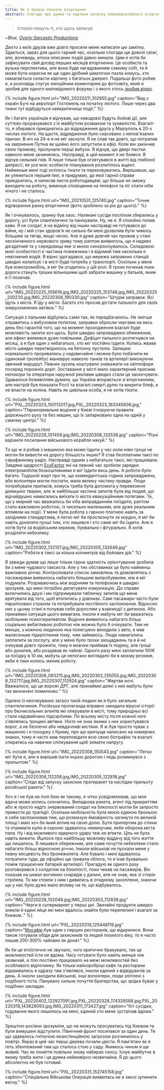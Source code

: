 ```yaml
---
title: Як я провів початок вторгнення
abstract: Спогади про думки та картини початку повномасштабного вторгнення Росії в Україну в 2022-му році з Києва та околиць.
---
```


> Історію пишуть ті, хто щось записує

~*Blue, [Overly Sarcastic Productions](https://www.youtube.com/@OverlySarcasticProductions)*

Дехто з моїх друзів вже довго просили мене написати цю замітку. Здається, зараз для цього гарний час, оскільки спогади ще доволі свіжі, але, вочевидь, епоха описаних подій давно минула. Цим я хотів би зафіксувати свій досвід перших місяців вторгнення. Це особиста та вузька перспектива, але вона буде нагадуванням самому собі, та й може бути корисна як ще один дрібний шматочок пазла комусь, хто намагається скласти картину з багатьох джерел. Подальші фото робив я, а розповідь слугує емоційним коментарем до фотозвіту, який я зробив для одного маловідомого форуму і з якого хтось [зробив відео](https://www.youtube.com/watch?v=A6wNiHsc720). 

{% include figure.html url="IMG_20220211_102955.jpg" caption="Вид з окраїн Бучі на аеропорт Гостомель на початку лютого. Лише через два тижні тут відбудуться найкритичніші події." %}

Як і багато українців я відчував, що невздовзі будуть бойові дії, але суттєво прорахувався з їх майбутнім розмахом та зухвалістю. Взагалі-то, я збирався приєднатись до відрядження друга у Маріуполь в 20-х числах лютого. На щастя, відрядження було скасовано з непов'язаних причин. В ніч на 24-е я не міг заснути. Я не спав так довго, що потрапив на звернення Путіна як щойно його запустили в ефір. Коли він закінчив свою промову, пролунали перші вибухи. Я відчув, що двері пастки навколо мене зачинились. Насправді, в цей момент я не боявся. Я відчув сильний гнів. Я лише тільки був оговтувався в житті від глибокої депресії, як усе моє особисте планування розлетілось вщент. Найменше мені тоді хотілось тікати та переховуватись. Вирішивши, що як уляжеться перший пил, я придумаю, до якої гарної справи приєднатись, я написав листа роботодавцеві, що більше не зможу виходити на роботу, вимкнув сповіщення на телефоні та ліг спати ніби нічого і не сталось.

{% include figure.html url="IMG_20210531_125740.jpg" caption="Точне відтворення ранку вторгнення (фото зроблено за рік до цього)." %}

Як і очікувалось, зранку був хаос. Налякані сусіди поспіхом збирались у дорогу, усі були спантеличені та панікували. Ну, не я. Я спокійно попив кави. Я не солдат, я на відміну від інших насправді не готувався до війни, ну і мій стан здоров'я не сильно би мені дозволив бути чимось більшим за тягар, якщо чесно. Але я дуже довгий час прожив у стані нескінченного нервового зриву тому раптом виявилось, що я надиво дієздатний та у середовищі яке зі мною синхронізувалось. Складовою моєї особистості є частина пожежника і я відомий тим наскільки я невтомний водій. Я вірно здогадався, що мережа заправних станцій швидко колапсує і в місті буде потреба у транспорті. Оскільки у мене був електромобіль, я міг би згодитись у цій ролі. Я трохи почекав поки дороги стануть трішки вільнішими щоб забрати машину у батьків, яким я її позичав.

{% include figure.html url="IMG_20220225_105619.jpg,IMG_20220225_153748.jpg,IMG_20220225_200230.jpg,IMG_20220308_190330.jpg" caption="Штурм заправок. Всі їдуть з міста. Я їду у місто. Багато хто просив дістати пального для своїх знерухомлених автівок." %}

Ситуація з пальним відбулась саме так, як передбачалось. Не змігши справитись з вибуховим попитом, заправки обросли чергами на весь день без гарантій того, що на момент проходження взагалі буде можливість залити хоч щось. Були швидко запроваджені обмеження, але ефект виявився дуже повільним. Дефіцит пального розтягнувся на місяці, а я був один з небагатьох, хто міг постійно їздити. Колись жваве місто швидко перетворилось на бетонну пустелю. Залишки нормального проривались у надзвичайне і можна було побачити як одинокий тролейбус маневрує навколо танків та артилерії виконуючи звичний маршрут. Певних зусиль коштувало зневажати на світлофори посеред порожніх доріг. Зоставання у місті мало характерний присмак непокори та оператори наружної реклами швидко стали це заохочувати. Здавалося божевіллям думати, що Україна впорається зі вторгненням, але настрій був показати Росії та взагалі смерті дулю та викрити блеф, а не впасти на коліна. Навіть як цивільна особа, я не хотів тікати.

{% include figure.html url="PXL_20220323_150112017.jpg,PXL_20220323_163345936.jpg," caption="Паранормальне водіння у Києві ігноруючи правила дорожнього руху та без машин, що їх запарковано одна на одній у самому центрі." %}

{% include figure.html url="IMG_20220228_101459.jpg,IMG_20220308_132536.jpg" caption="Різні варіанти посилання військового корабля нахуй." %}

То що ж я робив з машиною яка може їздити у час коли ніякі гроші не могли би вивести на дорогу більшість інших? Я став безплатним таксі по сарафанному радіо. Насправді одним з небагатьох таксі, які працювали. Завдяки щедрості [EcoFactor](https://ecofactor.ua/) які на певний час зробили зарядки електромобілів безкоштовними я міг їздити весь день. А роботи було багато. Тодішній жарт про те, що комендантська година запроваджена, аби волонтери могли поспати, мала велику частину правди. Люди потребували припасів, комусь треба була допомога у перевезенні домашніх тварин, але ж найбільша частина запитів була від людей, що відчайдушно намагались виїхати із міста евакуаційними потягами. Те, що у мирний час вважалось би хіба виправданням поїздити, раптом стало важливою роботою, із чисельно маленьким, але дуже реальним впливом на події. У мене була робота з гарною платнею навіть за західними стандартама, я легко міг би прослизнути за кордон, я міг би навіть донатити гроші тим, хто лишився і хто саме міг би їздити. Але я хотів бути за водійським кермом, буквально і фігурально. Я хотів розділити небезпеку.

{% include figure.html url="IMG_20220302_132107.jpg,IMG_20220305_132649.jpg" caption="Робота в таксі за кілька кілометрів від бойових дій." %}

Я завжди думав що лише тільки гарна здатність орієнтування зробила би з мене чудового таксиста. Але у тих обставинах це було найменш важливою річчю. Контролювати список замовлень та домовлятись з пасажирами виявилось набагато більшим випробуваням, ніж я міг подумати. Розриваючись між водінням та телефоном я швидко зрозумів, що мені потрібно делегувати комунікацію. До справи включились друзі і ми підтримували табличку запитів що мене врятувала від того, щоб втопитись у дзвінках. Самі пасажири часто були паралізовані страхом та потребували постійного заспокоєння. Відносно них у цьому стані я почував себе дорослим у взаємодії з дитиною. Або принаймні ситуація цього вимагала. Інколи я мабуть міг би вважатись мобільним психотерапевтом. Водіння виявилось набагато більш соціально вибагливою роботою ніж можна було б очікувати. Тим не менше, з кожною людиною яка полегшено виходила з авто, я мав малесеньке підкріплення тому, чим займаюсь. Люди намагались заплатити за послугу, але у мене було трохи заощаджень та я й не очікував довго прожити, тому я мовчки приймав їх подяку, але гроші або донатив, або роздавав як чайові. Одного разу мені заплатили 100€ за поїздку в 10 км, мабуть це непогано виглядало би в моєму резюме, якби я таки колись змінив роботу.

{% include figure.html url="IMG_20220306_093215.jpg,IMG_20220302_135055.jpg,IMG_20220308_132717.jpg,IMG_20220307_112924.jpg" caption="Жертви ночі. Вважалося, що це ворожі ДРГ, але принаймні деякі з них мабуть були так визначені помилково." %}

Однією із неочікуваних загроз такій людині як я було загальне спантеличення. Російська пропаганда вправно закидала вірусні історії про безчисельних агентів які оперували в місті, тому природньо всі стали надзвийчано підозрілими. По всьому місту після кожної ночі з'являлись трощені автівки. Ніхто не знає якими з них користувався ворог, а не безпечні або невдачливі містяни. Я ж був просто чувак з машиною і я походжу з Криму, про що кричуще написано на номерних знаках, тому я часто мав переповідати всю свою біографію та взагалі спиратись на навички спілкування щоб знімати напругу.

{% include figure.html url="IMG_20220308_150543.jpg" caption="Легко міг бути я, але я вирішив їхати іншою дорогою і ледь розминувся з прильотом." %}

{% include figure.html url="IMG_20220306_112208.jpg,IMG_20220305_122818.jpg" caption="Сліди від запуску захисних протиракет та наслідки прильоту російської ракети." %}

Хоч я і не був на полі бою як такому, я чітко усвідомлював, що моя вдача може колись скінчитись. Випадкова ракета, агент під прикриттям або ж просто надто знервований солдат на блкопості могли би запросто привести до трагедії. Оскільки мобільність була моєю єдиною броньою я себе заспокоював тим, що розмазую ймовірність загинути по великій площі і маю хоч би який вплив на свою долю. Бути припертим до стінки та отримати кулю в скроню здавалось неминучим, якби оборона міста пала. Ну і від можливого ядерного удару теж не втекти. Ціль не була навіть вижити. Йшлося про найбільшу можливу віддачу від того життя що лишалось. Я лишався обережним, але саме почуття небезпеки стало набагато більш відносною річчю. Інколи військові не пускали мене у певну місцевість без бронежилета. Але бувало і мені вдавалось потрапити туди, де офіційно ще тривала облога, то я їхав буквально поміж працюючих батарей артилерії. Пригадую як одного разу розговорився з солдатом на блокпості, поки чекав на пасажирів. Він показав на шквал вогняних снарядів у далині, але не знав, яка зі сторін стріляла. То ми стояли з ним і дивились в огидному захопленні, знаючи що у нас було дуже мало впливу на те, що відбувалось.

{% include figure.html url="IMG_20220228_102049.jpg,IMG_20220303_112838.jpg" caption="Черги в супермаркет у перші дні. Звичайні продукти швидко зникли й єдині яйця які мені вдалось знайти були перепелині і взагалі за Києвом.." %}

{% include figure.html url="PXL_20220319_125448119.jpg" caption="<a href='https://www.musafir.com.ua/'>Мусафір</a> був одни з перших ресторанів, що відкрилися. Вони також готували обіди для захисників та людей похилого віку, то я часто лишав 200-300% чайових як донат." %}

Як би це егоїстично не звучало, чого критично бракувало, так це можливостей їсти не вдома. Часу готувати було навіть менше ніж зазвичай, а тіло постійно працювало на межі можливостей без особливого відпочинку. Як тільки найхоробріші кафе та ресторани відкривались я одразу там з'являвся, інколи єдиний з відвідувачів за день. А інколи заходили військові, інші волонтери, люди зліплені з подібного тіста. Панувало сильне почуття братерства, що зрідка буває у подібних закладах.

{% include figure.html url="PXL_20220402_122927091.jpg,PXL_20220328_174326588.jpg,PXL_20220319_143628093.jpg,IMG_20220311_173427.jpg" caption="Кіт сусідки, годування якого лишилось на мені, єдиний хто мене зустрічав вдома." %}

Зрештою росіяни зрозуміли, що не можуть просуватись під Києвом та були вимушені відступити. Північний фронт посипався за один день. Те що здавалось гнітючою екзистенційною загрозою розчинилось у повітрі. Якраз в цей час перші дерева почали цвісти. Я пам'ятаю як я геть збентежений тим що сталось стою у саду. Якимось чином я ще живий. Час як поняття повільно знову набирає сенсу. Існує майбутнє в якому треба жити і ця думка неймовірно незвичайна. Я до цього абсолютно не був готовий.

{% include figure.html url="PXL_20220331_152745158.jpg" caption="Спеціальна Військова Операція виявилась не в змозі зупинити весну." %}
